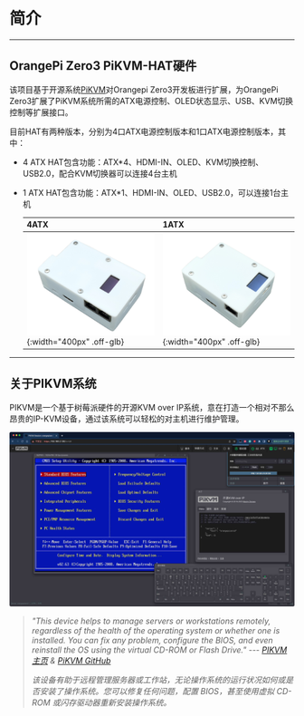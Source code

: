 # 简介

-----

## OrangePi Zero3 PiKVM-HAT硬件

该项目基于开源系统[PiKVM](https://github.com/pikvm/pikvm)对Orangepi Zero3开发板进行扩展，为OrangePi Zero3扩展了PiKVM系统所需的ATX电源控制、OLED状态显示、USB、KVM切换控制等扩展接口。

目前HAT有两种版本，分别为4口ATX电源控制版本和1口ATX电源控制版本，其中：

* 4 ATX HAT包含功能：ATX*4、HDMI-IN、OLED、KVM切换控制、USB2.0，配合KVM切换器可以连接4台主机
* 1 ATX HAT包含功能：ATX*1、HDMI-IN、OLED、USB2.0，可以连接1台主机

    | 4ATX | 1ATX |
    |-----------|------------|
    | ![4atx_shell](img/4atx_shell.png){:width="400px" .off-glb} | ![1atx_shell](img/1atx_shell.png){:width="400px" .off-glb} |

-----

## 关于PIKVM系统

PIKVM是一个基于树莓派硬件的开源KVM over IP系统，意在打造一个相对不那么昂贵的IP-KVM设备，通过该系统可以轻松的对主机进行维护管理。

![kvm_info](img/kvm_info.jpg)

>*"This device helps to manage servers or workstations remotely, regardless of the health of the operating system or whether one is installed. You can fix any problem, configure the BIOS, and even reinstall the OS using the virtual CD-ROM or Flash Drive."* ---
>*[PIKVM主页](https://pikvm.org/) & [PiKVM GitHub](https://github.com/pikvm/pikvm)*
>
>*该设备有助于远程管理服务器或工作站，无论操作系统的运行状况如何或是否安装了操作系统。您可以修复任何问题，配置 BIOS，甚至使用虚拟 CD-ROM 或闪存驱动器重新安装操作系统。*
